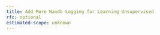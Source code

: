 ```yaml
---
title: Add More Wandb Logging for Learning Unsupervised
rfc: optional
estimated-scope: unknown
---
```

